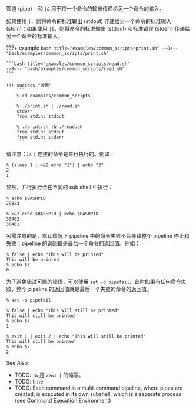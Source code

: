 管道 (pipe) `|` 和 `|&` 用于将一个命令的输出传递给另一个命令的输入。

如果使用 `|`，则将命令的标准输出 (stdout) 传递给另一个命令的标准输入 (stdin)；如果使用 `|&`，则将命令的标准输出 (stdout) 和标准错误 (stderr) 传递给另一个命令的标准输入。

???+ example
    ```bash title="examples/common_scripts/print.sh"
    --8<-- "bash/examples/common_scripts/print.sh"
    ```

    ```bash title="examples/common_scripts/read.sh"
    --8<-- "bash/examples/common_scripts/read.sh"
    ```

    !!! success "效果"
        ```
        % cd examples/common_scripts

        % ./print.sh | ./read.sh
        stderr
        from stdin: stdout

        % ./print.sh |& ./read.sh
        from stdin: stdout
        from stdin: stderr
        ```

请注意：以 `|` 连接的命令是并行执行的。例如：

```
% (sleep 1 ; >&2 echo "1") | echo "2"
2
1
```

显然，并行执行会在不同的 sub shell 中执行：

```
% echo $BASHPID
29823

% >&2 echo $BASHPID | echo $BASHPID
30402
30401
```


另需注意的是，默认情况下 pipeline 中的命令失败不会导致整个 pipeline 停止和失败；pipeline 的返回值是最后一个命令的返回值。例如：

```
% false | echo "This will be printed"
This will be printed
% echo $?
0
```

为了避免错过可能的错误，可以使用 `set -o pipefail`。此时如果有任何命令失败，整个 pipeline 的返回值就是最后一个失败的命令的返回值。

```
% set -o pipefail

% false | echo "This will still be printed"
This will still be printed
% echo $?
1

% exit 1 | exit 2 | echo "This will still be printed"
This will still be printed
% echo $?
2
```

See Also: 

- TODO: `|&` 是 `2>&1 |` 的缩写。
- TODO: time
- TODO: Each command in a multi-command pipeline, where pipes are created, is executed in its own subshell, which is a separate process (see Command Execution Environment)

